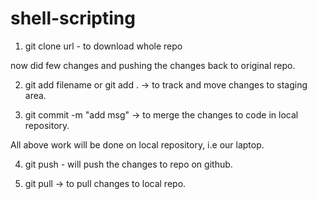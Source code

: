 # shell-scripting

1. git clone url - to download whole repo

now did few changes and pushing the changes back to original repo.

2. git add filename or git add . -> to track and move changes to staging area.

3. git commit -m "add msg"   -> to merge the changes to code in local repository.

All above work will be done on local repository, i.e our laptop.

4. git push  - will push the changes to repo on github.

5. git pull -> to pull changes to local repo.
